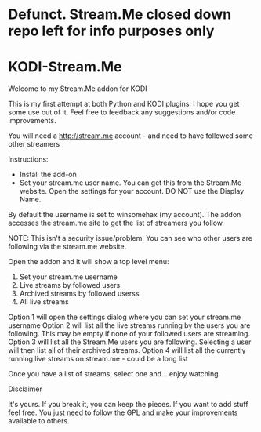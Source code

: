# Defunct. Stream.Me closed down repo left for info purposes only

# KODI-Stream.Me

Welcome to my Stream.Me addon for KODI

This is my first attempt at both Python and KODI plugins. I hope you get some use out of it. Feel free to feedback any suggestions and/or code improvements.

You will need a http://stream.me account - and need to have followed some other streamers

Instructions:

* Install the add-on
* Set your stream.me user name. You can get this from the Stream.Me website. Open the settings for your account. DO NOT use the Display Name.

By default the username is set to winsomehax (my account). The addon accesses the stream.me site to get the list of streamers you follow.

NOTE: This isn't a security issue/problem. You can see who other users are following via the stream.me website. 

Open the addon and it will show a top level menu:

1) Set your stream.me username
2) Live streams by followed users
3) Archived streams by followed userss
4) All live streams

Option 1 will open the settings dialog where you can set your stream.me username
Option 2 will list all the live streams running by the users you are following. This may be empty if none of your followed users are streaming.
Option 3 will list all the Stream.Me users you are following. Selecting a user will then list all of their archived streams.
Option 4 will list all the currently running live streams on stream.me - could be a long list

Once you have a list of streams, select one and... enjoy watching.

Disclaimer

It's yours. If you break it, you can keep the pieces. If you want to add stuff feel free. You just need to follow the GPL and make your improvements available to others.
